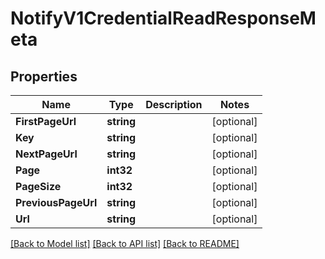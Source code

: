 # NotifyV1CredentialReadResponseMeta

## Properties

Name | Type | Description | Notes
------------ | ------------- | ------------- | -------------
**FirstPageUrl** | **string** |  | [optional] 
**Key** | **string** |  | [optional] 
**NextPageUrl** | **string** |  | [optional] 
**Page** | **int32** |  | [optional] 
**PageSize** | **int32** |  | [optional] 
**PreviousPageUrl** | **string** |  | [optional] 
**Url** | **string** |  | [optional] 

[[Back to Model list]](../README.md#documentation-for-models) [[Back to API list]](../README.md#documentation-for-api-endpoints) [[Back to README]](../README.md)


